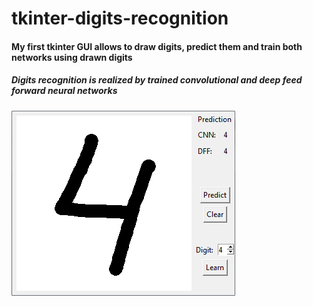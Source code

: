 # tkinter-digits-recognition
#### My first tkinter GUI allows to draw digits, predict them and train both networks using drawn digits
##### Digits recognition is realized by trained convolutional and deep feed forward neural networks

![alt text](img/show.png "Window screen")
